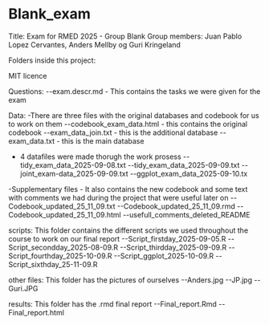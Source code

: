 # Blank_exam
Title: Exam for RMED 2025 - Group Blank
Group members: Juan Pablo Lopez Cervantes, Anders Mellby og Guri Kringeland


Folders inside this project:

MIT licence

Questions:
--exam.descr.md - This contains the tasks we were given for the exam


Data:
-There are three files with the original databases and codebook for us to work on them
--codebook_exam_data.html - this contains the original codebook 
--exam_data_join.txt - this is the additional database
--exam_data.txt - this is the main database

- 4 datafiles were made thorugh the work prosess
--tidy_exam_data_2025-09-08.txt
--tidy_exam_data_2025-09-09.txt
--joint_exam-data_2025-09-09.txt
--ggplot_exam_data_2025-09-10.tx

-Supplementary files - It also contains the new codebook and some text with comments we had during the project that were useful later on
--Codebook_updated_25_11_09.txt
--Codebook_updated_25_11_09.rmd
--Codebook_updated_25_11_09.html
--usefull_comments_deleted_README

scripts:
This folder contains the different scripts we used throughout the course to work on our final report
--Script_firstday_2025-09-05.R
--Script_secondday_2025-08-09.R
--Script_thirdday_2025-09-09.R
--Script_fourthday_2025-10-09.R
--Script_ggplot_2025-10-09.R
--Script_sixthday_25-11-09.R


other files:
This folder has the pictures of ourselves
--Anders.jpg
--JP.jpg
--Guri.JPG

results: 
This folder has the .rmd final report
--Final_report.Rmd
--Final_report.html





 